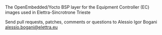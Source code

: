 The OpenEmbedded/Yocto BSP layer for the Equipment Controller (EC) images used in Elettra-Sincrotrone Trieste

Send pull requests, patches, comments or questions to Alessio Igor Bogani <alessio.bogani@elettra.eu>
